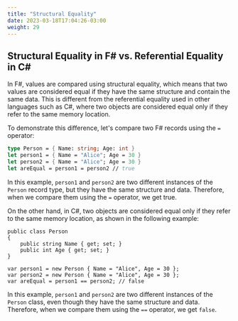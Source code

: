 ```yaml
---
title: "Structural Equality"
date: 2023-03-18T17:04:26-03:00
weight: 29
---
```


## Structural Equality in F# vs. Referential Equality in C#

In F#, values are compared using structural equality, which means that two values are considered equal if they have the same structure and contain the same data. This is different from the referential equality used in other languages such as C#, where two objects are considered equal only if they refer to the same memory location.

To demonstrate this difference, let's compare two F# records using the `=` operator:
```FSharp
type Person = { Name: string; Age: int }
let person1 = { Name = "Alice"; Age = 30 }
let person2 = { Name = "Alice"; Age = 30 }
let areEqual = person1 = person2 // true
```

In this example, `person1` and `person2` are two different instances of the `Person` record type, but they have the same structure and data. Therefore, when we compare them using the `=` operator, we get true.

On the other hand, in C#, two objects are considered equal only if they refer to the same memory location, as shown in the following example:

```CSharp
public class Person
{
    public string Name { get; set; }
    public int Age { get; set; }
}

var person1 = new Person { Name = "Alice", Age = 30 };
var person2 = new Person { Name = "Alice", Age = 30 };
var areEqual = person1 == person2; // false
```

In this example, `person1` and `person2` are two different instances of the `Person` class, even though they have the same structure and data. Therefore, when we compare them using the `==` operator, we get `false`.